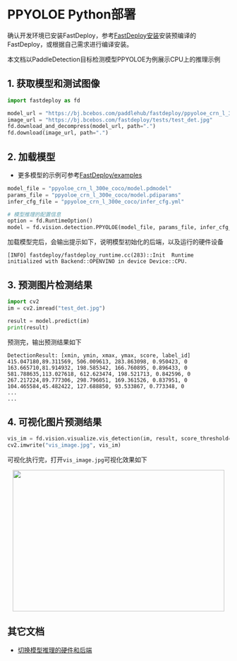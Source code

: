 # PPYOLOE Python部署

确认开发环境已安装FastDeploy，参考[FastDeploy安装](../../build_and_install/)安装预编译的FastDeploy，或根据自己需求进行编译安装。

本文档以PaddleDetection目标检测模型PPYOLOE为例展示CPU上的推理示例

## 1. 获取模型和测试图像

``` python
import fastdeploy as fd

model_url = "https://bj.bcebos.com/paddlehub/fastdeploy/ppyoloe_crn_l_300e_coco.tgz"
image_url = "https://bj.bcebos.com/fastdeploy/tests/test_det.jpg"
fd.download_and_decompress(model_url, path=".")
fd.download(image_url, path=".")
```

## 2. 加载模型

- 更多模型的示例可参考[FastDeploy/examples](https://github.com/PaddlePaddle/FastDeploy/tree/develop/examples)

``` python
model_file = "ppyoloe_crn_l_300e_coco/model.pdmodel"
params_file = "ppyoloe_crn_l_300e_coco/model.pdiparams"
infer_cfg_file = "ppyoloe_crn_l_300e_coco/infer_cfg.yml"

# 模型推理的配置信息
option = fd.RuntimeOption()
model = fd.vision.detection.PPYOLOE(model_file, params_file, infer_cfg_file, option)
```
加载模型完后，会输出提示如下，说明模型初始化的后端，以及运行的硬件设备
```
[INFO] fastdeploy/fastdeploy_runtime.cc(283)::Init	Runtime initialized with Backend::OPENVINO in device Device::CPU.
```

## 3. 预测图片检测结果

``` python
import cv2
im = cv2.imread("test_det.jpg")

result = model.predict(im)
print(result)
```
预测完，输出预测结果如下
```
DetectionResult: [xmin, ymin, xmax, ymax, score, label_id]
415.047180,89.311569, 506.009613, 283.863098, 0.950423, 0
163.665710,81.914932, 198.585342, 166.760895, 0.896433, 0
581.788635,113.027618, 612.623474, 198.521713, 0.842596, 0
267.217224,89.777306, 298.796051, 169.361526, 0.837951, 0
104.465584,45.482422, 127.688850, 93.533867, 0.773348, 0
...
...
```

## 4. 可视化图片预测结果

``` python
vis_im = fd.vision.visualize.vis_detection(im, result, score_threshold=0.5)
cv2.imwrite("vis_image.jpg", vis_im)
```
可视化执行完，打开`vis_image.jpg`可视化效果如下
<div  align="center">
<img src="https://user-images.githubusercontent.com/19339784/184326520-7075e907-10ed-4fad-93f8-52d0e35d4964.jpg", width=480px, height=320px />
</div>

## 其它文档

- [切换模型推理的硬件和后端](../../faq/how_to_change_backend.md)
